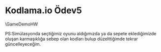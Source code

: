 # Kodlama.io Ödev5 
\GameDemoHW

PS:Simülasyonda seçtiğimiz oyunu aldığımızda ya da sepete eklediğimizde oluşan karmaşıklığa sebep olan kodları bulup düzelttiğimde tekrar güncelleyeceğim.
